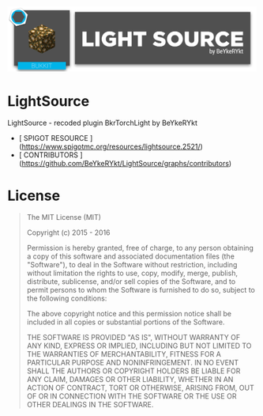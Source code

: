 ![Image](https://raw.githubusercontent.com/BeYkeRYkt/LightSource/3.0/others/light_source_logo_version_2.png)

LightSource
===========

LightSource - recoded plugin BkrTorchLight by BeYkeRYkt

- [ SPIGOT RESOURCE ] (https://www.spigotmc.org/resources/lightsource.2521/)
- [ CONTRIBUTORS ] (https://github.com/BeYkeRYkt/LightSource/graphs/contributors)

# License
> The MIT License (MIT)
>
>Copyright (c) 2015 - 2016
>
>Permission is hereby granted, free of charge, to any person obtaining a copy
>of this software and associated documentation files (the "Software"), to deal
>in the Software without restriction, including without limitation the rights
>to use, copy, modify, merge, publish, distribute, sublicense, and/or sell
>copies of the Software, and to permit persons to whom the Software is
>furnished to do so, subject to the following conditions:
>
>The above copyright notice and this permission notice shall be included in all
>copies or substantial portions of the Software.
>
>THE SOFTWARE IS PROVIDED "AS IS", WITHOUT WARRANTY OF ANY KIND, EXPRESS OR
>IMPLIED, INCLUDING BUT NOT LIMITED TO THE WARRANTIES OF MERCHANTABILITY,
>FITNESS FOR A PARTICULAR PURPOSE AND NONINFRINGEMENT. IN NO EVENT SHALL THE
>AUTHORS OR COPYRIGHT HOLDERS BE LIABLE FOR ANY CLAIM, DAMAGES OR OTHER
>LIABILITY, WHETHER IN AN ACTION OF CONTRACT, TORT OR OTHERWISE, ARISING FROM,
>OUT OF OR IN CONNECTION WITH THE SOFTWARE OR THE USE OR OTHER DEALINGS IN THE
>SOFTWARE.
